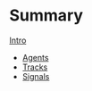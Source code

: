 # Summary

[Intro](./01_intro.md)
- [Agents](./02_agents.md)
- [Tracks](./03_tracks.md)
- [Signals](./signals.md)
